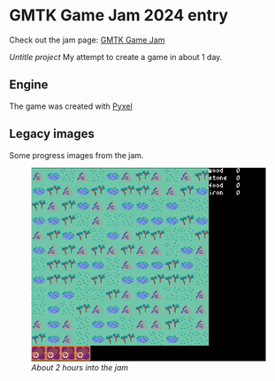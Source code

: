 # GMTK Game Jam 2024 entry
Check out the jam page: [GMTK Game Jam](https://itch.io/jam/gmtk-2024)


*Untitle project*
My attempt to create a game in about 1 day.

## Engine
The game was created with [Pyxel](https://github.com/kitao/pyxel)

## Legacy images

Some progress images from the jam.
<figure>
<img src="https://github.com/michalrajkowski/gmtk_game_jam_2024/blob/main/legacy_images/first_build.png" alt="first image">
  <figcaption><em>About 2 hours into the jam</em></figcaption>
</figure>
